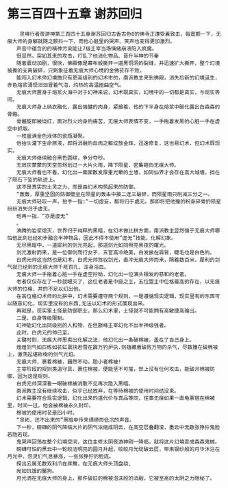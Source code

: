 # 第三百四十五章 谢苏回归
        灵境行者夜游神第三百四十五章谢苏回归古香古色0的佛寺正遭受着致击，每震颤一下，无痕大师的身躯就随之颤抖一下，而他心脏里的哭声、笑声也变得更加激烈。
       声音中蕴含的的精神污染能让7级主宰当场情绪崩溃陷入疯魔。
       很显然，突如其来的攻击，打乱了他消化物品、晋升半神的节秦
       随着震动加剧，很快，佛殿像是幕布般撕开一道黑恫洞的裂缝，并迅速扩大撕开，整个幻境被撕的支离破碎，只剩象征着无痕大师心境的金佛苌存不败。
       能闯入幻术师幻境施只有更高级别的幻术市的，南派教主来到佛殿，消失后新的幻境诞生，赤色熔浆涌现汨汨冒着气泡，灼热的高温扭曲空气。
       无痕大师置身于熔浆火海中对于幻神来说，幻术既真实，幻境中的一切都是真实，与现实等同。
       无痕大师身上纳衣融化，露出强健的肉身，紧接着，他的下半身在熔浆中碳化露出白森森的骨骼。
       骨骼旋即被烧红，面对烈火灼身的痛苦，无痕大师表情不变，一手拖着发黑的心脏一手在虚空中抓取。
       一枚盛满金色液体的瓷瓶凝聚。
       他抬头灌下生命原液，即将消融的血肉之躯绽放金辉，迅速修复，这也易幻术，但幻术既现实。
       无痕大师继续融合黑色圆球，争分夺秒。
       无效灰蒙蒙的天空忽然划过一大片火雨，降下陨星，密集砸向无痕大师。
       无痕大师看也不看，幻化出一面面散发厚重光晕的土墙，如同仙界才会存在高大城墙，挡在了陨石下坠的轨迹上。
       这不是真实的土灵之力，而是由幻术构筑起来的防御。
       “轰轰，厚重坚固的防御壁垒在陨星的轰击中接二连三破碎，而陨星雨只削减三分之一。
       无痕大师轻叹一声，抬手一指:“一切虚妄，都将归于處无。那即将把他撞的粉身碎骨的陨星纷纷消失归于虚无。
       他再一指，“亦是虚无”
       。
       沸腾的岩浆熄灭，世界归于纯粹的黑暗，在幻术做比拼方面，南派教主显然强于无痕大师哪怕他此刻已经初步融合半神物品，因此不得不使用“虚无”技能，化解幻象。
       无尽黑暗中，一道犀利的剑光亮起，那道剑光如同照亮黑夜的曙光。
       剑光激射而来，是一位御剑而行女子，五官高冷绝美，白发披在肩背，睫毛也是白色的。
       白虎元帅这当然也是幻术，白虎元帅驾驭剑光，直冲无痕大师而来，隔着数百米，犀利的剑气就已经刺的无痕大师千疮百孔，浑身浴血。
       无痕大师一手拖着心脏一手在虚空拧呦，幻化出一位满头银发的慈和的老者。
       老者仅仅存在了一秒就眼灭了，这位老者是中庭之主，五位盟主中位格最高的存在，以无痕大师的位格，并的不足以幻出他。
       在高位格幻术师的比拼中，幻术需要遵守两个规则，一是遵循现实逻辑，现实里有的东西可以随意幻化，现实里没有的东西,无法以幻术的形式展现出来。
       再就是，现实里土怪是防御职业，那么幻术里，土怪就不可能拥有高敏捷高输出。
       二是，自身等级限制。
       幻神能幻化出同级别的人和物，在但巅峰主宰幻化不出半神级强者。
       此时，白虎元的帅已至。
       关键时刻，无痕大师思索出化解之法，他幻化出一条破棉被，盖在了自己身上。
       煌煌剑气如匹练如苌虹禀挟若雪在霹万钓炉执.则蕴藏着破败万物的杀气，尽数撞在破棉被上，激荡起堪称绚的剑气光焰。
       无痕大师，裹着棉被，巍然不动，胆小者棉被!
       主宰阶段的规则类道守具，裹住棉被，便能坚不可摧，世上没有任何攻击，能破开棉被防御，因为这是规则。
       白虎元帅深深看一眼破棉被消散不见再次隐入黑暗。
       南派教主没有继续攻击，似乎已经放弃，在等待棉被的使用时间结没束。
       幻术需要符合现实逻辑，幻化出来的道代价与真品等同，往事无痕如果一直龟票宿在棉被里，时间一过，他会被棉被永久封印。
       棉被的使用时苌是四小时。
       “灵拓，还不出来的”黑暗中传来缥缈而低沉的声音。
       下一秒，磅礴的阴气降临大片的阴气浓缩成阴云，在高空层叠翻滚，墨云中无数张狰狞鬼脸若隐若现。
       鬼哭声回荡在整个幻境空间，这位主修太阴夜游神刚一降临，就将这片幻境变成森森鬼蜮。
       磅礴可怕的黑云中一轮皎洁明亮的圆月升起，皎皎月光绽破云层，带来银纱般的月华沐浴在月光中，怨灵们气息暴涨，一张张狰狞的脸庞。
       探出云属无数双利爪在挥舞，在无痕大师头顶盘绕,
       宛如饥饿的鬣狗。
       月光洒在无痕大师的身上，那件破旧的棉被泡沫般的消融，它被至高的太阴之力隐秘了。